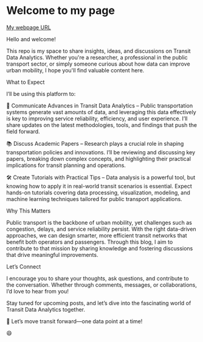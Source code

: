 # Welcome to my page

[My webpage URL](https://diego-init.github.io/pagehub/)

Hello and welcome!

This repo is my space to share insights, ideas, and discussions on Transit Data Analytics. Whether you're a researcher, a professional in the public transport sector, or simply someone curious about how data can improve urban mobility, I hope you'll find valuable content here.

What to Expect

I’ll be using this platform to:

🚆 Communicate Advances in Transit Data Analytics – Public transportation systems generate vast amounts of data, and leveraging this data effectively is key to improving service reliability, efficiency, and user experience. I’ll share updates on the latest methodologies, tools, and findings that push the field forward.

📚 Discuss Academic Papers – Research plays a crucial role in shaping transportation policies and innovations. I’ll be reviewing and discussing key papers, breaking down complex concepts, and highlighting their practical implications for transit planning and operations.

🛠️ Create Tutorials with Practical Tips – Data analysis is a powerful tool, but knowing how to apply it in real-world transit scenarios is essential. Expect hands-on tutorials covering data processing, visualization, modeling, and machine learning techniques tailored for public transport applications.

Why This Matters

Public transport is the backbone of urban mobility, yet challenges such as congestion, delays, and service reliability persist. With the right data-driven approaches, we can design smarter, more efficient transit networks that benefit both operators and passengers. Through this blog, I aim to contribute to that mission by sharing knowledge and fostering discussions that drive meaningful improvements.

Let’s Connect

I encourage you to share your thoughts, ask questions, and contribute to the conversation. Whether through comments, messages, or collaborations, I’d love to hear from you!

Stay tuned for upcoming posts, and let’s dive into the fascinating world of Transit Data Analytics together.

🚀 Let’s move transit forward—one data point at a time!

😄